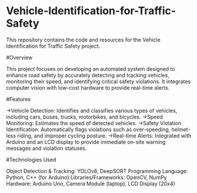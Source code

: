 # Vehicle-Identification-for-Traffic-Safety

This repository contains the code and resources for the Vehicle Identification for Traffic Safety project.

#Overview

This project focuses on developing an automated system designed to enhance road safety by accurately detecting and tracking vehicles, monitoring their speed, and identifying critical safety violations. It integrates computer vision with low-cost hardware to provide real-time alerts.

#Features

->Vehicle Detection: Identifies and classifies various types of vehicles, including cars, buses, trucks, motorbikes, and bicycles.
->Speed Monitoring: Estimates the speed of detected vehicles.
->Safety Violation Identification: Automatically flags violations such as over-speeding, helmet-less riding, and improper cycling posture.
->Real-time Alerts: Integrated with Arduino and an LCD display to provide immediate on-site warning messages and violation statuses.

#Technologies Used

Object Detection & Tracking: YOLOv8, DeepSORT
Programming Language: Python, C++ (for Arduino)
Libraries/Frameworks: OpenCV, NumPy
Hardware: Arduino Uno, Camera Module (laptop), LCD Display (20x4)
